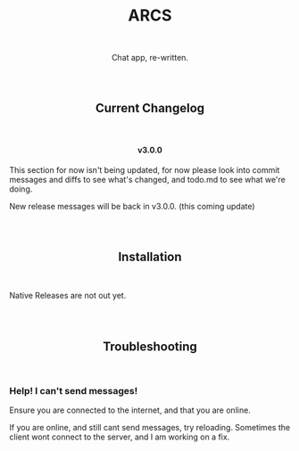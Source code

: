 <div align='center'>

# ARCS

<br>

Chat app, re-written.

<br>

#
## Current Changelog

<br>

#### v3.0.0

</div>

This section for now isn't being updated, for now please look into commit messages and diffs to see what's changed, and todo.md to see what we're doing.

New release messages will be back in v3.0.0. (this coming update)
  
<br>

<div align='center'>

#
## Installation

</div>

<br>

Native Releases are not out yet.

<br>

<div align='center'>

#
## Troubleshooting

</div>

<br>

### Help! I can't send messages!
Ensure you are connected to the internet, and that you are online.

If you are online, and still cant send messages, try reloading. Sometimes the client wont connect to the server, and I am working on a fix.
